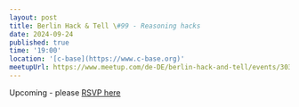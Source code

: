 ```yaml
---
layout: post
title: Berlin Hack & Tell \#99 - Reasoning hacks
date: 2024-09-24
published: true
time: '19:00'
location: '[c-base](https://www.c-base.org)'
meetupUrl: https://www.meetup.com/de-DE/berlin-hack-and-tell/events/303486686
---
```


Upcoming - please [RSVP here](https://www.meetup.com/de-DE/berlin-hack-and-tell/events/303486686)

